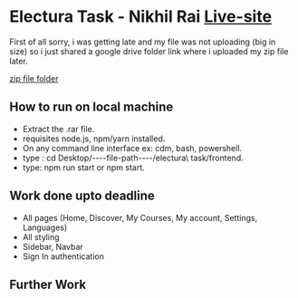 # Electura Task - Nikhil Rai [Live-site](https://electura-task.web.app/)
First of all sorry, i was getting late and my file was not uploading (big in size) so i just shared a google drive folder link where i uploaded my zip file later.  

[zip file folder](https://drive.google.com/drive/folders/11LlhUdhRgjUpQmsCkkF7WpLoI57UltdO?usp=sharing)

## How to run on local machine
- Extract the .rar file.
- requisites node.js, npm/yarn installed.
- On any command line interface ex: cdm, bash, powershell.
- type : cd Desktop/----file-path----/electura\ task/frontend.
- type: npm run start or npm start.  

## Work done upto deadline
- All pages (Home, Discover, My Courses, My account, Settings, Languages)
- All styling
- Sidebar, Navbar
- Sign In authentication

## Further Work
